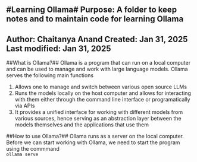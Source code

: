 #Learning Ollama#
Purpose: A folder to keep notes and to maintain code for learning  Ollama
---

Author: Chaitanya Anand
Created: Jan 31, 2025
Last modified: Jan 31, 2025
----

##What is Ollama?##
Ollama is a program that can run on a local computer and can be used to manage and work with large language models. Ollama serves the following main functions
1. Allows one to manage and switch between various open source LLMs
2. Runs the models locally on the host computer and allows for interacting with them either through the command line interface or programatically via APIs
3. It provides a unified interface for working with different models from various sources, hence serving as an abstraction layer between the models themselves and the applications that use them

##How to use Ollama?##
Ollama runs as a server on the local computer. Before we can start working with Ollama, we need to start the program using the commmand<br>
`ollama serve`
